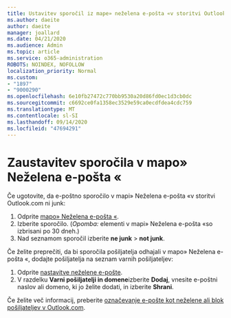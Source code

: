```yaml
---
title: Ustavitev sporočil iz mape» neželena e-pošta «v storitvi Outlook.com
ms.author: daeite
author: daeite
manager: joallard
ms.date: 04/21/2020
ms.audience: Admin
ms.topic: article
ms.service: o365-administration
ROBOTS: NOINDEX, NOFOLLOW
localization_priority: Normal
ms.custom:
- "1897"
- "9000290"
ms.openlocfilehash: 6e10fb27472c770bb9530a20d86fd0ec1d3cb0dc
ms.sourcegitcommit: c6692ce0fa1358ec3529e59ca0ecdfdea4cdc759
ms.translationtype: MT
ms.contentlocale: sl-SI
ms.lasthandoff: 09/14/2020
ms.locfileid: "47694291"
---
```

# <a name="stop-messages-from-going-to-your-junk-email-folder"></a>Zaustavitev sporočila v mapo» Neželena e-pošta «

Če ugotovite, da e-poštno sporočilo v mapi» Neželena e-pošta «v storitvi Outlook.com ni junk:

1. Odprite [mapo» Neželena e-pošta «](https://outlook.live.com/mail/junkemail).
1. Izberite sporočilo. (*Opomba:* elementi v mapi» Neželena e-pošta «so izbrisani po 30 dneh.)
1. Nad seznamom sporočil izberite **ne junk**  >  **not junk**.

Če želite preprečiti, da bi sporočila pošiljatelja odhajali v mapo» Neželena e-pošta «, dodajte pošiljatelja na seznam varnih pošiljateljev:

1. Odprite [nastavitve neželene e-pošte](https://go.microsoft.com/fwlink/?linkid=2035804).
1. V razdelku **Varni pošiljatelji in domene**izberite **Dodaj**, vnesite e-poštni naslov ali domeno, ki jo želite dodati, in izberite **Shrani**.

Če želite več informacij, preberite [označevanje e-pošte kot neželene ali blok pošiljateljev v Outlook.com](https://support.office.com/article/a3ece97b-82f8-4a5e-9ac3-e92fa6427ae4?wt.mc_id=Office_Outlook_com_Alchemy).
